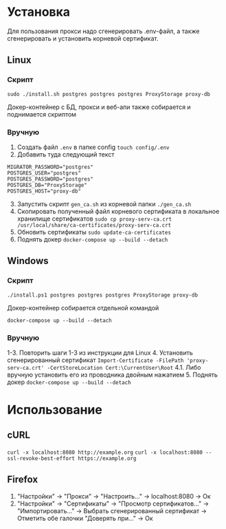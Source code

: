 # Установка

Для пользования прокси надо сгенерировать .env-файл, а также сгенерировать и установить корневой сертификат.

## Linux

### Скрипт

`sudo ./install.sh postgres postgres postgres ProxyStorage proxy-db`

Докер-контейнер с БД, прокси и веб-апи также собирается и поднимается скриптом

### Вручную

1. Создать файл `.env` в папке config
`touch config/.env`
2. Добавить туда следующий текст
```
MIGRATOR_PASSWORD="postgres"
POSTGRES_USER="postgres"
POSTGRES_PASSWORD="postgres"
POSTGRES_DB="ProxyStorage"
POSTGRES_HOST="proxy-db"
```
3. Запустить скрипт `gen_ca.sh` из корневой папки
`./gen_ca.sh`
4. Скопировать полученный файл корневого сертификата в локальное хранилище сертификатов
`sudo cp proxy-serv-ca.crt /usr/local/share/ca-certificates/proxy-serv-ca.crt`
5. Обновить сертификаты
`sudo update-ca-certificates`
6. Поднять докер
`docker-compose up --build --detach`

## Windows

### Скрипт

`./install.ps1 postgres postgres postgres ProxyStorage proxy-db`

Докер-контейнер собирается отдельной командой

`docker-compose up --build --detach`

### Вручную

1-3. Повторить шаги 1-3 из инструкции для Linux
4. Установить сгенерированный сертификат
`Import-Certificate -FilePath 'proxy-serv-ca.crt' -CertStoreLocation Cert:\CurrentUser\Root`
4.1. Либо вручную установить его из проводника двойным нажатием
5. Поднять докер
`docker-compose up --build --detach`

# Использование

## cURL

`curl -x localhost:8080 http://example.org`
`curl -x localhost:8080 --ssl-revoke-best-effort https://example.org`

## Firefox

1. "Настройки" -> "Прокси" -> "Настроить..." -> localhost:8080 -> Ок
2. "Настройки" -> "Сертификаты" -> "Просмотр сертификатов..." -> "Импортировать..." -> Выбрать сгенерированный сертификат -> Отметить обе галочки "Доверять при..." -> Ок